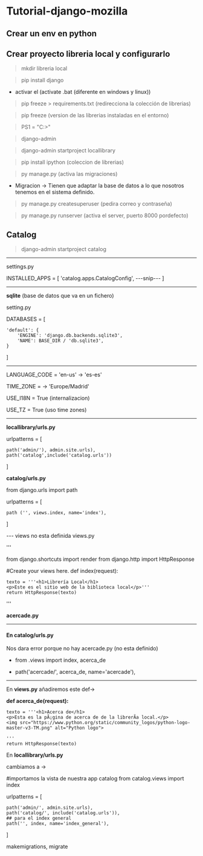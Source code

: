 # Tutorial-django-mozilla

## Crear un env en python


## Crear proyecto libreria local y configurarlo

> mkdir libreria local

> pip install django

- activar el (activate .bat (diferente en windows y linux))

> pip freeze > requirements.txt (redirecciona la colección de librerias)

> pip freeze (version de las librerias instaladas en el entorno)

> PS1 = "C:\>"

> django-admin 

> django-admin startproject locallibrary

> pip install ipython (coleccion de librerias)

> py manage.py (activa las migraciones)

- Migracion -> Tienen que adaptar la base de datos a lo que nosotros tenemos en el sistema definido.

> py manage.py createsuperuser (pedira correo y contraseña)

> py manage.py runserver (activa el server, puerto 8000 pordefecto)

## Catalog 

> django-admin startproject catalog

---
settings.py

INSTALLED_APPS = [
        'catalog.apps.CatalogConfig',
        ---snip---
]

---
**sqlite** (base de datos que va en un fichero)

setting.py

DATABASES = [

    'default': {
        'ENGINE': 'django.db.backends.sqlite3',
        'NAME': BASE_DIR / 'db.sqlite3',
    }
]

---

LANGUAGE_CODE = 'en-us' -> 'es-es'

TIME_ZONE = -> 'Europe/Madrid'

USE_I18N = True (internalizacion)

USE_TZ = True (uso time zones)

---
**locallibrary/urls.py**

urlpatterns = [

    path('admin/'), admin.site.urls),
    path('catalog',include('catalog.urls')) 
]

**catalog/urls.py**

from django.urls import path

urlpatterns = [

    path ('', views.index, name='index'),
]

--- views no esta definida
 views.py 

'''

from django.shortcuts import render
from django.http import HttpResponse

#Create your views here.
def index(request):
    
    texto = '''<h1>Librería Local</h1>
    <p>Este es el sitio web de la biblioteca local</p>'''
    return HttpResponse(texto)

'''

**acercade.py**

---
#### En catalog/urls.py

Nos dara error porque no hay acercade.py (no esta definido)

- from .views import index, acerca_de

- path('acercade/', acerca_de, name='acercade'),

---
En **views.py** añadiremos este def->

**def acerca_de(request):**
    
    texto = '''<h1>Acerca de</h1>
    <p>Esta es la pÃ¡gina de acerca de de la librerÃ­a local.</p>
    <img src="https://www.python.org/static/community_logos/python-logo-master-v3-TM.png" alt="Python logo">
    
    '''
    return HttpResponse(texto)

En **locallibrary/urls.py**

cambiamos a ->

#importamos la vista de nuestra app catalog
from catalog.views import index

urlpatterns = [

    path('admin/', admin.site.urls),
    path('catalog/', include('catalog.urls')),
    ## para el index general
    path('', index, name='index_general'),
]


makemigrations, migrate